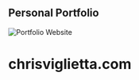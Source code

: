 ## Personal Portfolio

![Portfolio Website](https://i.ibb.co/k5ZhLsv/Screen-Shot-2022-05-18-at-10-45-28-PM.png)
# chrisviglietta.com